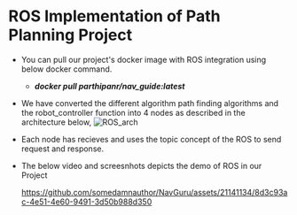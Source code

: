 # ROS Implementation of Path Planning Project
- You can pull our project's docker image with ROS integration using below docker command.
  - ***docker pull parthipanr/nav_guide:latest***
- We have converted the different algorithm path finding algorithms and the robot_controller function into 4 nodes as described in the architecture below,
  ![ROS_arch](https://github.com/somedamnauthor/NavGuru/assets/21141134/fdfedfc3-877f-4a94-ad3b-43adc97bf435)
- Each node has recieves and uses the topic concept of the ROS to send request and response.
- The below video and screesnhots depicts the demo of ROS in our Project

  https://github.com/somedamnauthor/NavGuru/assets/21141134/8d3c93ac-4e51-4e60-9491-3d50b988d350

